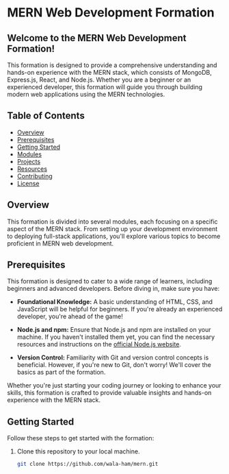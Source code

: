 
# MERN Web Development Formation



## Welcome to the MERN Web Development Formation!

This formation is designed to provide a comprehensive understanding and hands-on experience with the MERN stack, which consists of MongoDB, Express.js, React, and Node.js. Whether you are a beginner or an experienced developer, this formation will guide you through building modern web applications using the MERN technologies.

## Table of Contents

- [Overview](#overview)
- [Prerequisites](#prerequisites)
- [Getting Started](#getting-started)
- [Modules](#modules)
- [Projects](#projects)
- [Resources](#resources)
- [Contributing](#contributing)
- [License](#license)

## Overview

This formation is divided into several modules, each focusing on a specific aspect of the MERN stack. From setting up your development environment to deploying full-stack applications, you'll explore various topics to become proficient in MERN web development.

## Prerequisites

This formation is designed to cater to a wide range of learners, including beginners and advanced developers. Before diving in, make sure you have:

- **Foundational Knowledge:** A basic understanding of HTML, CSS, and JavaScript will be helpful for beginners. If you're already an experienced developer, you're ahead of the game!

- **Node.js and npm:** Ensure that Node.js and npm are installed on your machine. If you haven't installed them yet, you can find the necessary resources and instructions on the [official Node.js website](https://nodejs.org).

- **Version Control:** Familiarity with Git and version control concepts is beneficial. However, if you're new to Git, don't worry! We'll cover the basics as part of the formation.

Whether you're just starting your coding journey or looking to enhance your skills, this formation is crafted to provide valuable insights and hands-on experience with the MERN stack.

## Getting Started

Follow these steps to get started with the formation:

1. Clone this repository to your local machine.
   ```bash
   git clone https://github.com/wala-ham/mern.git
